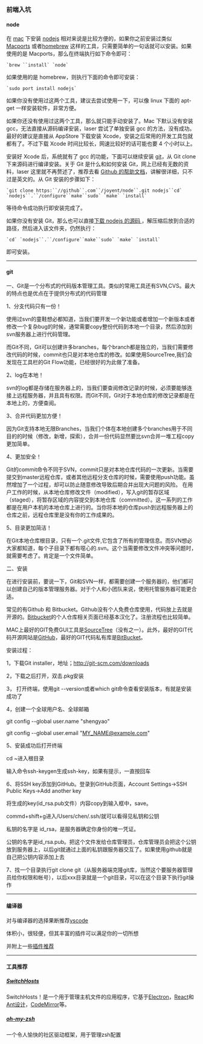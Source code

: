 ### 前端入坑

#### node

在 [mac](http://44ux.com/index.php/tag/mac/) 下安装 [nodejs](http://44ux.com/index.php/tag/nodejs-2/) 相对来说是比较方便的，如果你之前安装过类似 [Macports](http://www.macports.org/install.php) 或者[homebrew](http://mxcl.github.com/homebrew/) 这样的工具，只需要简单的一句话就可以安装。如果使用的是 Macports，那么在终端执行如下命令即可：

```
`brew ``install` `node`
```

如果使用的是 homebrew，则执行下面的命令即可安装：

```
`sudo port install nodejs`
```

如果你没有使用过这两个工具，建议去尝试使用一下，可以像 linux 下面的 apt-get 一样安装软件，非常方便。

如果你还没有使用过这两个工具，那么就只能手动安装了。Mac 下默认没有安装 gcc，无法直接从源码编译安装，laser 尝试了单独安装 gcc 的方法，没有成功。最好的建议是直接从 AppStore 下载安装 Xcode，安装之后常用的开发工具包就都有了。不过下载 Xcode 时间比较长，网速比较好的话可能也要 4 个小时以上。

安装好 Xcode 后，系统就有了 gcc 的功能，下面可以继续安装 [git](http://44ux.com/index.php/tag/git/)，从 Git clone 下来源码进行编译安装。关于 Git 是什么和如何安装 Git，网上已经有无数的资料，laser 这里就不再赘述了，推荐去看 [Github 的帮助文档](http://help.github.com/win-set-up-git/)，讲解很详细，只不过是英文的。从 Git 安装的步骤如下：

```
`git clone https:``//github``.com``/joyent/node``.git nodejs``cd` `nodejs``.``/configure``make``sudo` `make` `install`
```

等待命令成功执行即安装完成了。

如果你没有安装 Git，那么也可以直接[下载 nodejs 的源码 ](http://nodejs.org/#download)，解压缩后放到合适的路径，然后进入该文件夹，仍然执行：

```
`cd` `nodejs``.``/configure``make``sudo` `make` `install`
```

即可安装。



---



#### git

一、Git是一个分布式的代码版本管理工具。类似的常用工具还有SVN,CVS。最大的特点也是优点在于提供分布式的代码管理

1、分支代码只有一份！

使用过svn的童鞋想必都知道，当我们要开发一个新功能或者增加一个新版本或者修改一个复杂bug的时候，通常需要copy整份代码到本地一个目录，然后添加到svn服务器上进行代码管理。

而Git不同，Git可以创建许多branches，每个branch都是独立的，当我们需要修改代码的时候，commit也只是对本地仓库的修改。如果使用SourceTree,我们会发现在工具栏的Git Flow功能，已经很好的为此做了准备。

2、log在本地！

svn的log都是存储在服务器上的，当我们要查阅修改记录的时候，必须要能够连接上远程服务器，并且具有权限。而Git不同，Git对于本地仓库的修改记录都是在本地上的，方便查阅。

3、合并代码更加方便！

因为Git支持本地无限Branches，当我们个体在本地创建多个branches用于不同目的的时候（修改，新增，探索），合并一份代码显然要比svn合并一堆工程copy更加简单。

4、更加安全！

Git的commit命令不同于SVN，commit只是对本地仓库代码的一次更新。当需要提交到master远程仓库，或者其他远程分支仓库的时候，需要使用push功能。虽然增加了一个过程，却可以防止随意修改导致后期合并出现大问题的风险。 在用户工作的时候，从本地仓库修改文件（modified），写入git的暂存区域（staged），将暂存区域的内容提交到本地仓库（committed）。这一系列的工作都是在用户本机的本地仓库上进行的。当你将本地的仓库push到远程服务器上的仓库之前，远程仓库里是没有你的工作成果的。

5、目录更加简洁！

在Git本地仓库根目录，只有一个.git文件,它包含了所有的管理信息。而SVN想必大家都知道，每个子目录下都有噁心的.svn。这个当需要修改文件冲突等问题时，就需要考虑了。肯定是一个文件简单。

 

二、安装



在进行安装前，要说一下，Git和SVN一样，都需要创建一个服务器的，他们都可以创建自己的版本管理服务器。对于个人和小团队来说，使用托管服务器可能更合适。

常见的有Github 和 Bitbucket。Github没有个人免费仓库使用，代码放上去就是开源的。[Bitbucket](https://bitbucket.org/)的个人仓库相关页面已经基本汉化了。注册流程也比较简单。

MAC上最好的GIT免费GUI工具是[SourceTree](http://www.sourcetreeapp.com/)（没有之一）。此外，最好的GIT代码开源网站是[GitHub](https://github.com/)，最好的GIT代码私有库是[BitBucket](https://bitbucket.org/)。

安装过程：

1，下载Git installer，地址；<http://git-scm.com/downloads>

2，下载之后打开，双击.pkg安装

3， 打开终端，使用git --version或者which git命令查看安装版本，有就是安装成功了

4，创建一个全球用户名、全球邮箱

git config --global user.name "shengyao"

git config --global user.email "MY_NAME@example.com"

5、安装成功后打开终端

cd ~进入根目录

输入命令ssh-keygen生成ssh-key，如果有提示，一直按回车

6、将SSH key添加到GitHub。登录到GitHub页面，Account Settings->SSH Public Keys->Add another key

将生成的key(id_rsa.pub文件）内容copy到输入框中，save。

commd+shift+g进入/Users/chen/.ssh/就可以看得见私钥和公钥

私钥的名字是 id_rsa，是服务器确定你身份的唯一凭证。

公钥的名字是id_rsa.pub。把这个文件发给仓库管理员，仓库管理员会把这个公钥放到服务器上，以后git就通过上面的私钥跟服务器交互了。如果使用github就是自己把公钥内容添加上去

7、找一个目录执行git clone git（从服务器端克隆git库，当然这个要服务器管理员给你权限和帐号），以后xxx目录就是一个git目录，可以在这个目录下执行git操作



---



#### 编译器

对与编译器的选择果断推荐[vscode](https://code.visualstudio.com/)

体积小，很轻便，但其丰富的插件可以满足你的一切所想

并附上一些[插件推荐](https://blog.csdn.net/shenxianhui1995/article/details/81604818)



---



#### 工具推荐

##### [SwitchHosts](<https://github.com/oldj/SwitchHosts>)

SwitchHosts！是一个用于管理主机文件的应用程序，它基于[Electron](http://electron.atom.io/)，[React](https://facebook.github.io/react/)和[Ant设计](https://ant.design/)，[CodeMirror](http://codemirror.net/)等。

##### [oh-my-zsh](<https://github.com/robbyrussell/oh-my-zsh>)

一个令人愉快的社区驱动框架，用于管理zsh配置

